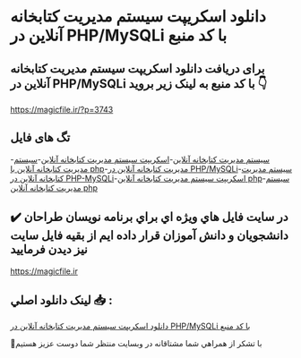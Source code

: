 # دانلود اسکریپت سیستم مدیریت کتابخانه آنلاین در PHP/MySQLi با کد منبع

## برای دریافت دانلود اسکریپت سیستم مدیریت کتابخانه آنلاین در PHP/MySQLi با کد منبع به لینک زیر بروید 👇

https://magicfile.ir/?p=3743

## تگ های فایل

-[سیستم مدیریت کتابخانه آنلاین](https://magicfile.ir/product/%d8%a7%d8%b3%da%a9%d8%b1%db%8c%d9%be%d8%aa%d8%b3%db%8c%d8%b3%d8%aa%d9%85-%d9%85%d8%af%db%8c%d8%b1%db%8c%d8%aa-%da%a9%d8%aa%d8%a7%d8%a8%d8%ae%d8%a7%d9%86%d9%87-%d8%a2%d9%86%d9%84%d8%a7%db%8c%d9%86-%d8%af%d8%b1-php-mysqli/)-[اسکریپت سیستم مدیریت کتابخانه آنلاین](https://magicfile.ir/product/%d8%a7%d8%b3%da%a9%d8%b1%db%8c%d9%be%d8%aa%d8%b3%db%8c%d8%b3%d8%aa%d9%85-%d9%85%d8%af%db%8c%d8%b1%db%8c%d8%aa-%da%a9%d8%aa%d8%a7%d8%a8%d8%ae%d8%a7%d9%86%d9%87-%d8%a2%d9%86%d9%84%d8%a7%db%8c%d9%86-%d8%af%d8%b1-php-mysqli/)-[سیستم مدیریت کتابخانه آنلاین با php](https://magicfile.ir/product/%d8%a7%d8%b3%da%a9%d8%b1%db%8c%d9%be%d8%aa%d8%b3%db%8c%d8%b3%d8%aa%d9%85-%d9%85%d8%af%db%8c%d8%b1%db%8c%d8%aa-%da%a9%d8%aa%d8%a7%d8%a8%d8%ae%d8%a7%d9%86%d9%87-%d8%a2%d9%86%d9%84%d8%a7%db%8c%d9%86-%d8%af%d8%b1-php-mysqli/)-[مدیریت کتابخانه آنلاین در PHP/MySQLi](https://magicfile.ir/product/%d8%a7%d8%b3%da%a9%d8%b1%db%8c%d9%be%d8%aa%d8%b3%db%8c%d8%b3%d8%aa%d9%85-%d9%85%d8%af%db%8c%d8%b1%db%8c%d8%aa-%da%a9%d8%aa%d8%a7%d8%a8%d8%ae%d8%a7%d9%86%d9%87-%d8%a2%d9%86%d9%84%d8%a7%db%8c%d9%86-%d8%af%d8%b1-php-mysqli/)-[سیستم مدیریت کتابخانه آنلاین در PHP-MySQLi](https://magicfile.ir/product/%d8%a7%d8%b3%da%a9%d8%b1%db%8c%d9%be%d8%aa%d8%b3%db%8c%d8%b3%d8%aa%d9%85-%d9%85%d8%af%db%8c%d8%b1%db%8c%d8%aa-%da%a9%d8%aa%d8%a7%d8%a8%d8%ae%d8%a7%d9%86%d9%87-%d8%a2%d9%86%d9%84%d8%a7%db%8c%d9%86-%d8%af%d8%b1-php-mysqli/)-[اسکریپت سیستم مدیریت کتابخانه آنلاین php](https://magicfile.ir/product/%d8%a7%d8%b3%da%a9%d8%b1%db%8c%d9%be%d8%aa%d8%b3%db%8c%d8%b3%d8%aa%d9%85-%d9%85%d8%af%db%8c%d8%b1%db%8c%d8%aa-%da%a9%d8%aa%d8%a7%d8%a8%d8%ae%d8%a7%d9%86%d9%87-%d8%a2%d9%86%d9%84%d8%a7%db%8c%d9%86-%d8%af%d8%b1-php-mysqli/)-[سیستم مدیریت کتابخانه آنلاین php](https://magicfile.ir/product/%d8%a7%d8%b3%da%a9%d8%b1%db%8c%d9%be%d8%aa%d8%b3%db%8c%d8%b3%d8%aa%d9%85-%d9%85%d8%af%db%8c%d8%b1%db%8c%d8%aa-%da%a9%d8%aa%d8%a7%d8%a8%d8%ae%d8%a7%d9%86%d9%87-%d8%a2%d9%86%d9%84%d8%a7%db%8c%d9%86-%d8%af%d8%b1-php-mysqli/)

## ✔️ در سايت فايل هاي ويژه اي براي برنامه نويسان طراحان دانشجويان و دانش آموزان قرار داده ايم از بقيه فايل سايت نيز ديدن فرماييد

https://magicfile.ir


## لينک دانلود اصلي 📥 :

[دانلود اسکریپت سیستم مدیریت کتابخانه آنلاین در PHP/MySQLi با کد منبع](https://magicfile.ir/product/%d8%a7%d8%b3%da%a9%d8%b1%db%8c%d9%be%d8%aa%d8%b3%db%8c%d8%b3%d8%aa%d9%85-%d9%85%d8%af%db%8c%d8%b1%db%8c%d8%aa-%da%a9%d8%aa%d8%a7%d8%a8%d8%ae%d8%a7%d9%86%d9%87-%d8%a2%d9%86%d9%84%d8%a7%db%8c%d9%86-%d8%af%d8%b1-php-mysqli/) 


🙏با تشکر از همراهي شما مشتاقانه در وبسایت منتظر شما دوست عزیز هستیم

